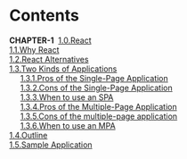 # Contents

__CHAPTER-1__ 
    ‎
    [1.0.React](CHAPTER-1.md#1.0.React)    
    [1.1.Why React](CHAPTER-1.md#11why-react)    
    [1.2.React Alternatives](CHAPTER-1.md#12React-Alternatives)  
    [1.3.Two Kinds of Applications](CHAPTER-1.md#13Two-Kinds-of-Applications)  
    &nbsp;&nbsp;&nbsp;&nbsp;&nbsp;[1.3.1.Pros of the Single-Page Application](CHAPTER-1.md#131pros-of-the-single-page-application)</pre>  
    &nbsp;&nbsp;&nbsp;&nbsp;&nbsp;[1.3.2.Cons of the Single-Page Application](CHAPTER-1.md#132cons-of-the-single-page-application)</pre>  
    &nbsp;&nbsp;&nbsp;&nbsp;&nbsp;[1.3.3.When to use an SPA](CHAPTER-1.md#133when-to-use-an-spa)</pre>  
    &nbsp;&nbsp;&nbsp;&nbsp;&nbsp;[1.3.4.Pros of the Multiple-Page Application](CHAPTER-1.md#134pros-of-the-multiple-page-application)</pre>  
    &nbsp;&nbsp;&nbsp;&nbsp;&nbsp;[1.3.5.Cons of the multiple-page application](CHAPTER-1.md#131pros-of-the-single-page-application)</pre>  
    &nbsp;&nbsp;&nbsp;&nbsp;&nbsp;[1.3.6.When to use an MPA](CHAPTER-1.md#136when-to-use-an-mpa)</pre>   
    [1.4.Outline](CHAPTER-1.md#14outline)   
    [1.5.Sample Application](CHAPTER-1.md#15sample-application)   
    


